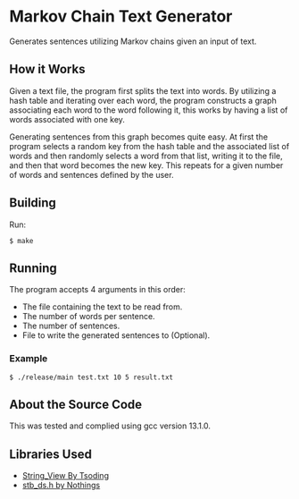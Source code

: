 # Markov Chain Text Generator

Generates sentences utilizing Markov chains given an input of text.

## How it Works

Given a text file, the program first splits the text into words. By utilizing a hash table and iterating over each word, the program constructs a graph associating each word to the word following it, this works by having a list of words associated with one key.

Generating sentences from this graph becomes quite easy. At first the program selects a random key from the hash table and the associated list of words and then randomly selects a word from that list, writing it to the file, and then that word becomes the new key. This repeats for a given number of words and sentences defined by the user.

## Building

Run:

```console
$ make
```

## Running

The program accepts 4 arguments in this order:

- The file containing the text to be read from.
- The number of words per sentence.
- The number of sentences.
- File to write the generated sentences to (Optional).

### Example

```console
$ ./release/main test.txt 10 5 result.txt
```


## About the Source Code

This was tested and complied using gcc version 13.1.0.

## Libraries Used

- [String_View By Tsoding](https://github.com/tsoding/sv)
- [stb_ds.h by Nothings](https://github.com/nothings/stb/blob/master/stb_ds.h)